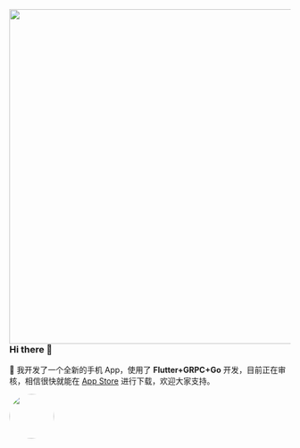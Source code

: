 <img align='right' width="600px" src="https://raw.githubusercontent.com/DuanJiaNing/makeaplan_public/main/preview.png">

### Hi there 👋

🎉 我开发了一个全新的手机 App，使用了 <b>Flutter+GRPC+Go</b> 开发，目前正在审核，相信很快就能在 [App Store](https://itunes.apple.com/app/id1541785145) 进行下载，欢迎大家支持。

<img width="80px" style="border-radius:200px" src="https://raw.githubusercontent.com/DuanJiaNing/makeaplan_public/main/logo1.png"/><br/>

<!--
**DuanJiaNing/DuanJiaNing** is a ✨ _special_ ✨ repository because its `README.md` (this file) appears on your GitHub profile.

Here are some ideas to get you started:

- 🔭 I’m currently working on ...
- 🌱 I’m currently learning ...
- 👯 I’m looking to collaborate on ...
- 🤔 I’m looking for help with ...
- 💬 Ask me about ...
- 📫 How to reach me: ...
- 😄 Pronouns: ...
- ⚡ Fun fact: ...
-->

